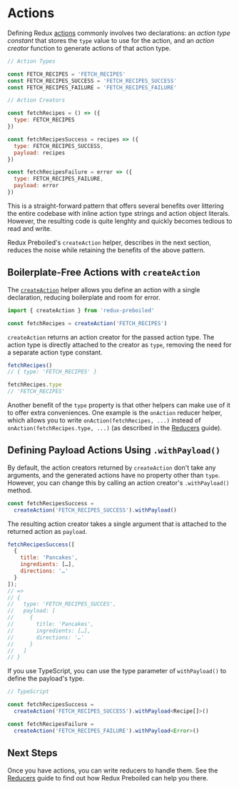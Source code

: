 # Actions

Defining Redux [actions][redux-actions] commonly involves two declarations: an
_action type constant_ that stores the `type` value to use for the action, and
an _action creator_ function to generate actions of that action type.

```js
// Action Types

const FETCH_RECIPES = 'FETCH_RECIPES'
const FETCH_RECIPES_SUCCESS = 'FETCH_RECIPES_SUCCESS'
const FETCH_RECIPES_FAILURE = 'FETCH_RECIPES_FAILURE'

// Action Creators

const fetchRecipes = () => ({
  type: FETCH_RECIPES
})

const fetchRecipesSuccess = recipes => ({
  type: FETCH_RECIPES_SUCCESS,
  payload: recipes
})

const fetchRecipesFailure = error => ({
  type: FETCH_RECIPES_FAILURE,
  payload: error
})
```

This is a straight-forward pattern that offers several benefits over littering
the entire codebase with inline action type strings and action object literals.
However, the resulting code is quite lenghty and quickly becomes tedious to
read and write.

Redux Preboiled's `createAction` helper, describes in the next section, reduces
the noise while retaining the benefits of the above pattern.

## Boilerplate-Free Actions with `createAction`

The [`createAction`](.,/api/createAction.md) helper allows you define an action
with a single declaration, reducing boilerplate and room for error.

```js
import { createAction } from 'redux-preboiled'

const fetchRecipes = createAction('FETCH_RECIPES')
```

`createAction` returns an action creator for the passed action type. The action
type is directly attached to the creator as `type`, removing the need for a
separate action type constant.

```js
fetchRecipes()
// { type: 'FETCH_RECIPES' }

fetchRecipes.type
// 'FETCH_RECIPES'
```

Another benefit of the `type` property is that other helpers can make use of it
to offer extra conveniences. One example is the `onAction` reducer helper,
which allows you to write `onAction(fetchRecipes, ...)` instead of
`onAction(fetchRecipes.type, ...)` (as described in the [Reducers](./reducers)
guide).

## Defining Payload Actions Using `.withPayload()`

By default, the action creators returned by `createAction` don't take any
arguments, and the generated actions have no property other than `type`. However,
you can change this by calling an action creator's `.withPayload()` method.

```js
const fetchRecipesSuccess = 
  createAction('FETCH_RECIPES_SUCCESS').withPayload()
```

The resulting action creator takes a single argument that is attached to the
returned action as `payload`.

```js
fetchRecipesSuccess([
  {
    title: 'Pancakes',
    ingredients: […],
    directions: '…'
  }
]);
// => 
// {
//   type: 'FETCH_RECIPES_SUCCES',
//   payload: [
//     {
//       title: 'Pancakes',
//       ingredients: […],
//       directions: '…'
//     }
//   ]
// }
```

If you use TypeScript, you can use the type parameter of `withPayload()` to
define the payload's type.

```ts
// TypeScript

const fetchRecipesSuccess = 
  createAction('FETCH_RECIPES_SUCCESS').withPayload<Recipe[]>()

const fetchRecipesFailure = 
  createAction('FETCH_RECIPES_FAILURE').withPayload<Error>()
```

## Next Steps

Once you have actions, you can write reducers to handle them. See the
[Reducers](./reducers.md) guide to find out how Redux Preboiled can help you
there.

[redux-actions]: https://redux.js.org/basics/actions
